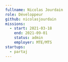 ```yaml
---
fullname: Nicolas Jourdain
role: Développeur
github: nicolasjourdain
missions:
  - start: 2021-03-18
    end: 2021-09-01
    status: admin
    employer: MTE/MTS
startups:
  - partaj
---
```


